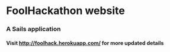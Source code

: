 # FoolHackathon website

### A Sails application ###

#### Visit http://foolhack.herokuapp.com/ for more updated details ####

